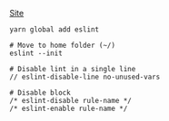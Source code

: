 ---
---

[Site](https://eslint.org/)
```shell
yarn global add eslint

# Move to home folder (~/)
eslint --init

# Disable lint in a single line
// eslint-disable-line no-unused-vars

# Disable block
/* eslint-disable rule-name */
/* eslint-enable rule-name */
```
